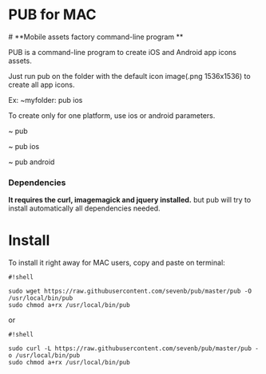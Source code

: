 <h1>PUB for MAC</h1>
# **Mobile assets factory command-line program **

PUB is a command-line program to create iOS and Android app icons assets.

Just run pub on the folder with the default icon image(.png 1536x1536) to create all app icons.

Ex: 
~myfolder: pub ios

To create only for one platform, use ios or android parameters.

~ pub

~ pub ios

~ pub android

### Dependencies ###

**It requires the curl, imagemagick and jquery installed.** but pub will try to install automatically all dependencies needed.

# Install #

To install it right away for MAC users, copy and paste on terminal:


```
#!shell

sudo wget https://raw.githubusercontent.com/sevenb/pub/master/pub -O /usr/local/bin/pub
sudo chmod a+rx /usr/local/bin/pub
```

or 


```
#!shell

sudo curl -L https://raw.githubusercontent.com/sevenb/pub/master/pub -o /usr/local/bin/pub
sudo chmod a+rx /usr/local/bin/pub
```
